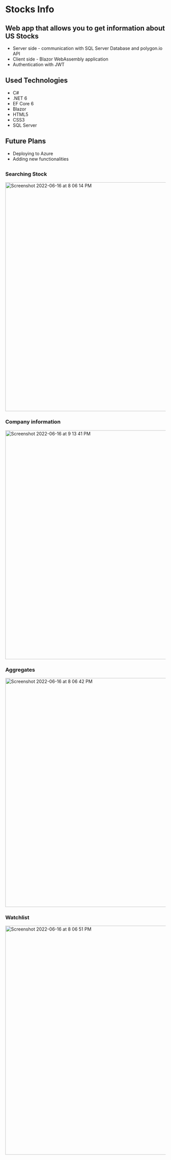 # Stocks Info

## Web app that allows you to get information about US Stocks
* Server side - communication with SQL Server Database and polygon.io API
* Client side - Blazor WebAssembly application
* Authentication with JWT

## Used Technologies
* C#
* .NET 6
* EF Core 6
* Blazor
* HTML5
* CSS3
* SQL Server

## Future Plans
* Deploying to Azure
* Adding new functionalities

##

### Searching Stock


<img width="720" alt="Screenshot 2022-06-16 at 8 06 14 PM" src="https://user-images.githubusercontent.com/79990066/174146560-9ee7783c-ff04-4d2a-aa2f-e69b3f5e8899.png">


### Company information


<img width="720" alt="Screenshot 2022-06-16 at 9 13 41 PM" src="https://user-images.githubusercontent.com/79990066/174147573-d1ff390a-2636-42c3-b2ee-93abf780cd92.png">


### Aggregates


<img width="720" alt="Screenshot 2022-06-16 at 8 06 42 PM" src="https://user-images.githubusercontent.com/79990066/174147649-9fc9a3e3-47d7-475e-a924-84f5f6d1f1d7.png">


### Watchlist


<img width="720" alt="Screenshot 2022-06-16 at 8 06 51 PM" src="https://user-images.githubusercontent.com/79990066/174147678-6f7d1749-7d40-4d24-85ba-d3e5e7f52376.png">


